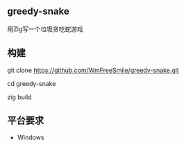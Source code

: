 ## greedy-snake

用Zig写一个垃圾贪吃蛇游戏

## 构建

git clone https://github.com/WmFreeSmile/greedy-snake.git

cd greedy-snake

zig build

## 平台要求
* Windows
